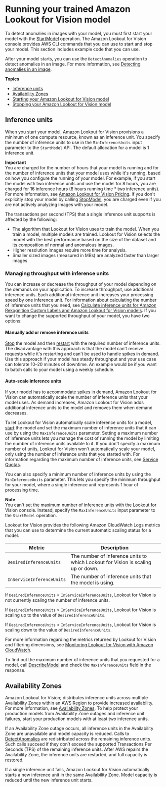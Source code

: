 # Running your trained Amazon Lookout for Vision model<a name="running-model"></a>

To detect anomalies in images with your model, you must first start your model with the [StartModel](https://docs.aws.amazon.com/lookout-for-vision/latest/APIReference/API_StartModel) operation\. The Amazon Lookout for Vision console provides AWS CLI commands that you can use to start and stop your model\. This section includes example code that you can use\. 

After your model starts, you can use the `DetectAnomalies` operation to detect anomalies in an image\. For more information, see [Detecting anomalies in an image](inference-detect-anomalies.md)\.

**Topics**
+ [Inference units](#running-model-inference-units)
+ [Availability Zones](#running-model-availability-zones)
+ [Starting your Amazon Lookout for Vision model](run-start-model.md)
+ [Stopping your Amazon Lookout for Vision model](run-stop-model.md)

## Inference units<a name="running-model-inference-units"></a>

When you start your model, Amazon Lookout for Vision provisions a minimum of one compute resource, known as an inference unit\. You specify the number of inference units to use in the `MinInferenceUnits` input parameter to the `StartModel` API\. The default allocation for a model is 1 inference unit\. 

**Important**  
You are charged for the number of hours that your model is running and for the number of inference units that your model uses while it's running, based on how you configure the running of your model\. For example, if you start the model with two inference units and use the model for 8 hours, you are charged for 16 inference hours \(8 hours running time \* two inference units\)\. For more information, see [Amazon Lookout for Vision Pricing](https://aws.amazon.com/lookout-for-vision/pricing/)\. If you don't explicitly stop your model by calling [StopModel](https://docs.aws.amazon.com/lookout-for-vision/latest/APIReference/API_StopModel), you are charged even if you are not actively analyzing images with your model\.

The transactions per second \(TPS\) that a single inference unit supports is affected by the following:
+ The algorithm that Lookout for Vision uses to train the model\. When you train a model, multiple models are trained\. Lookout for Vision selects the model with the best performance based on the size of the dataset and its composition of normal and anomalous images\. 
+ Higher resolution images require more time for analysis\.
+ Smaller sized images \(measured in MBs\) are analyzed faster than larger images\.

### Managing throughput with inference units<a name="running-model-manage-throughput"></a>

You can increase or decrease the throughput of your model depending on the demands on your application\. To increase throughput, use additional inference units\. Each additional inference unit increases your processing speed by one inference unit\. For information about calculating the number of inference units that you need, see [Calculate inference units for Amazon Rekognition Custom Labels and Amazon Lookout for Vision models](https://aws.amazon.com/blogs/machine-learning/calculate-inference-units-for-an-amazon-rekognition-custom-labels-model/)\. If you want to change the supported throughput of your model, you have two options: 

#### Manually add or remove inference units<a name="running-model-manual-inference-units"></a>

[Stop](run-stop-model.md) the model and then [restart](run-start-model.md) with the required number of inference units\. The disadvantage with this approach is that the model can't receive requests while it's restarting and can't be used to handle spikes in demand\. Use this approach if your model has steady throughput and your use case can tolerate 10–20 minutes of downtime\. An example would be if you want to batch calls to your model using a weekly schedule\. 

#### Auto\-scale inference units<a name="running-model-auto-scale-inference-units"></a>

If your model has to accommodate spikes in demand, Amazon Lookout for Vision can automatically scale the number of inference units that your model uses\. As demand increases, Amazon Lookout for Vision adds additional inference units to the model and removes them when demand decreases\. 

To let Lookout for Vision automatically scale inference units for a model, [start](run-start-model.md) the model and set the maximum number of inference units that it can use by using the `MaxInferenceUnits` parameter\. Setting a maximum number of inference units lets you manage the cost of running the model by limiting the number of inference units available to it\. If you don't specify a maximum number of units, Lookout for Vision won't automatically scale your model, only using the number of inference units that you started with\. For information regarding the maximum number of inference units, see [Service Quotas](https://docs.aws.amazon.com/general/latest/gr/rekognition.html#limits_lookoutvision)\. 

You can also specify a minimum number of inference units by using the `MinInferenceUnits` parameter\. This lets you specify the minimum throughput for your model, where a single inference unit represents 1 hour of processing time\.

**Note**  
You can't set the maximum number of inference units with the Lookout for Vision console\. Instead, specify the `MaxInferenceUnits` input parameter to the `StartModel` operation\.

Lookout for Vision provides the following Amazon CloudWatch Logs metrics that you can use to determine the current automatic scaling status for a model\.


| Metric | Description | 
| --- | --- | 
|  `DesiredInferenceUnits`  |  The number of inference units to which Lookout for Vision is scaling up or down\.   | 
|  `InServiceInferenceUnits`  |  The number of inference units that the model is using\.  | 

If `DesiredInferenceUnits` = `InServiceInferenceUnits`, Lookout for Vision is not currently scaling the number of inference units\. 

If `DesiredInferenceUnits` > `InServiceInferenceUnits`, Lookout for Vision is scaling up to the value of `DesiredInferenceUnits`\. 

If `DesiredInferenceUnits` < `InServiceInferenceUnits`, Lookout for Vision is scaling down to the value of `DesiredInferenceUnits`\. 

 For more information regarding the metrics returned by Lookout for Vision and filtering dimensions, see [Monitoring Lookout for Vision with Amazon CloudWatch](https://docs.aws.amazon.com/lookout-for-vision/latest/developer-guide/security-monitoring-cloudwatch.html)\.

To find out the maximum number of inference units that you requested for a model, call [DescribeModel](https://docs.aws.amazon.com/lookout-for-vision/latest/APIReference/API_DescribeModel) and check the `MaxInferenceUnits` field in the response\. 

## Availability Zones<a name="running-model-availability-zones"></a>

Amazon Lookout for Vision; distributes inference units across multiple Availability Zones within an AWS Region to provide increased availability\. For more information, see [Availability Zones](https://aws.amazon.com/about-aws/global-infrastructure/regions_az/#Availability_Zones)\. To help protect your production models from Availability Zone outages and inference unit failures, start your production models with at least two inference units\. 

If an Availability Zone outage occurs, all inference units in the Availability Zone are unavailable and model capacity is reduced\. Calls to [DetectAnomalies](https://docs.aws.amazon.com/lookout-for-vision/latest/APIReference/API_DetectAnomalies) are redistributed across the remaining inference units\. Such calls succeed if they don’t exceed the supported Transactions Per Seconds \(TPS\) of the remaining inference units\. After AWS repairs the Availability Zone, the inference units are restarted, and full capacity is restored\. 

If a single inference unit fails, Amazon Lookout for Vision automatically starts a new inference unit in the same Availability Zone\. Model capacity is reduced until the new inference unit starts\.